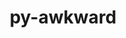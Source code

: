 ---
title: "py-awkward"
layout: cache
categories: [package, develop-2025-04-20]
meta: {"compilers": ["none"], "num_specs": 1, "num_specs_by_stack": {"hep": 1, "root": 1}, "oss": ["ubuntu22.04"], "platforms": ["linux"], "stacks": ["hep", "root"], "targets": ["x86_64_v3"], "versions": ["1.10.3"]}
spec_details: [{"compiler": "none", "hash": "4whbjjo423qjoqg4wshnvrpdxd34hgg2", "os": "ubuntu22.04", "platform": "linux", "size": "-", "stacks": ["hep", "root"], "target": "x86_64_v3", "variants": ["build_system=python_pip"], "versions": ["1.10.3"]}]
---